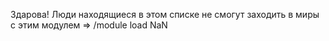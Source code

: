 Здарова! Люди находящиеся в этом списке не смогут заходить в миры c этим модулем =>
/module load NaN
